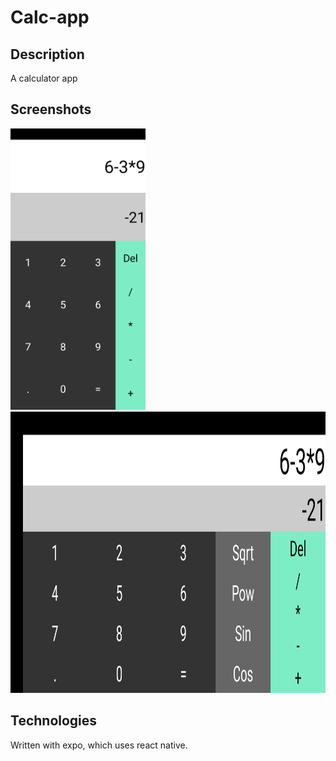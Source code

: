 # Calc-app

## Description
A calculator app

## Screenshots
<img height="450" src="https://raw.githubusercontent.com/oliwierzgorniak/calculator/main/docs/1.jpg" alt="1" />
<img height="450" src="https://raw.githubusercontent.com/oliwierzgorniak/calculator/main/docs/2.jpg" alt="2" />

## Technologies
Written with expo, which uses react native.


